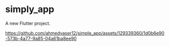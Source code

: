 # simply_app

A new Flutter project.




https://github.com/ahmedyaser12/simple_app/assets/129339360/1d0b6e90-573b-4a77-9a85-04a61ba8ee90

